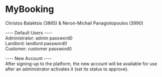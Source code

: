 # MyBooking
Christos Balaktsis (3865) & Neron-Michail Panagiotopoulos (3990)  

---- Default Users ----  
Administrator:    admin   password0  
Landlord:   landlord    password0  
Customer:   customer    password0  
  
---- New Account ----    
After signing-up to the platform, the new account will be available for use after an administrator activates it (set its status to approve).
